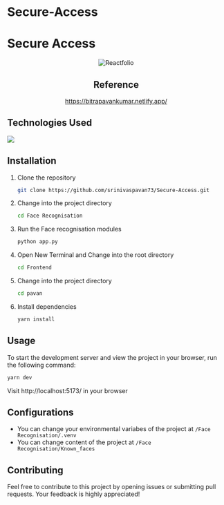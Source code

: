 # Secure-Access

# Secure Access

<center>
    <img src="/public/cover.png" alt="Reactfolio" />
</center>

<center>

## Reference

https://bitrapavankumar.netlify.app/

</center>

## Technologies Used
<img  src="https://skillicons.dev/icons?i=flask,react,opencv,git&perline=7"/>

## Installation
1. Clone the repository
    ```bash 
    git clone https://github.com/srinivaspavan73/Secure-Access.git
    ```
2. Change into the project directory
    ```bash
    cd Face Recognisation
    ```
3. Run the Face recognisation modules
    ```bash
    python app.py
    ```


4. Open New Terminal and Change into the root directory
    ```bash
    cd Frontend
    ```
3. Change into the project directory
    ```bash
    cd pavan
    ```   
4. Install dependencies
    ```bash
    yarn install 
    ```

## Usage
To start the development server and view the project in your browser, run the following command:
```bash
yarn dev
```
Visit http://localhost:5173/ in your browser

## Configurations
- You can change your environmental variabes of the project at `/Face Recognisation/.venv`
- You can change content of the project at `/Face Recognisation/Known_faces`


## Contributing
Feel free to contribute to this project by opening issues or submitting pull requests. Your feedback is highly appreciated!
